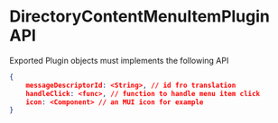 # DirectoryContentMenuItemPlugin API

Exported Plugin objects must implements the following API

```json
{
    messageDescriptorId: <String>, // id fro translation
    handleClick: <func>, // function to handle menu item click
    icon: <Component> // an MUI icon for example
}
```
